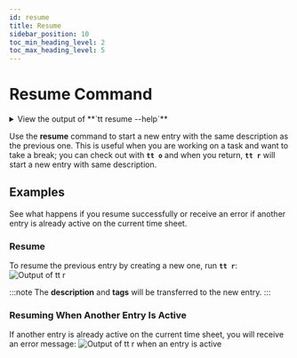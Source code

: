 ```yaml
---
id: resume
title: Resume
sidebar_position: 10
toc_min_heading_level: 2
toc_max_heading_level: 5
---
```


# Resume Command

<details>
  <summary>
    View the output of **`tt resume --help`**
  </summary>
  <div>

    ```
    track-time-cli resume

    Start a new entry with the same description as the previous one

    Options:
      --version  Show version number                                       [boolean]
      --help     Show help                                                 [boolean]
    ```

  </div>
</details>

Use the **resume** command to start a new entry with the same description as the
previous one. This is useful when you are working on a task and want to take a
break; you can check out with **`tt o`** and when you return, **`tt r`** will
start a new entry with same description.

## Examples

See what happens if you resume successfully or receive an error if another
entry is already active on the current time sheet.

### Resume

To resume the previous entry by creating a new one, run **`tt r`**:
![Output of `tt r`](/img/terminal_screenshots/tt_r.svg)

:::note
The **description** and **tags** will be transferred to the new entry.
:::

### Resuming When Another Entry Is Active

If another entry is already active on the current time sheet, you will receive
an error message:
![Output of `tt r` when an entry is active](/img/terminal_screenshots/tt_r_with_active_entry.svg)
